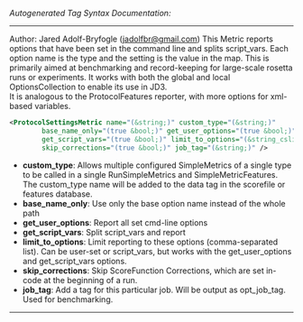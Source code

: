<!-- THIS IS AN AUTOGENERATED FILE: Don't edit it directly, instead change the schema definition in the code itself. -->

_Autogenerated Tag Syntax Documentation:_

---
Author: Jared Adolf-Bryfogle (jadolfbr@gmail.com)
This Metric reports options that have been set in the command line and splits script_vars.  Each option name is the type and the setting is the value in the map.  This is primarily aimed at benchmarking and record-keeping for large-scale rosetta runs or experiments.
  It works with both the global and local OptionsCollection to enable its use in JD3.  
It is analogous to the ProtocolFeatures reporter, with more options for xml-based variables.

```xml
<ProtocolSettingsMetric name="(&string;)" custom_type="(&string;)"
        base_name_only="(true &bool;)" get_user_options="(true &bool;)"
        get_script_vars="(true &bool;)" limit_to_options="(&string_cslist;)"
        skip_corrections="(true &bool;)" job_tag="(&string;)" />
```

-   **custom_type**: Allows multiple configured SimpleMetrics of a single type to be called in a single RunSimpleMetrics and SimpleMetricFeatures. 
 The custom_type name will be added to the data tag in the scorefile or features database.
-   **base_name_only**: Use only the base option name instead of the whole path
-   **get_user_options**: Report all set cmd-line options
-   **get_script_vars**: Split script_vars and report
-   **limit_to_options**: Limit reporting to these options (comma-separated list).  Can be user-set or script_vars, but works with the get_user_options and get_script_vars options.
-   **skip_corrections**: Skip ScoreFunction Corrections, which are set in-code at the beginning of a run.
-   **job_tag**: Add a tag for this particular job.  Will be output as opt_job_tag. Used for benchmarking.

---
